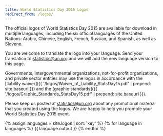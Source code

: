 ```yaml
---
title: World Statistics Day 2015 Logos
redirect_from: /logos/
---
```


The official logos of World Statistics Day 2015 are available for download in multiple languages, including the six official languages of the United Nations: Arabic, Chinese, English, French, Russian, and Spanish, as well as Slovene.

You are welcome to translate the logo into your language. Send your translation to <statistics@un.org> and we will add the new language version to this page.

Governments, intergovernmental organizations, not-for-profit organizations, and private sector entities may use the logos in accordance with the [liability waiver]({{ '/logos/Waiver_of_Liability_StatsDay15.pdf' | prepend: site.baseurl }}) and the [graphic standards]({{ '/logos/Graphic_Standards_StatsDay15.pdf' | prepend: site.baseurl }}).

Please keep us posted at <statistics@un.org> about any promotional material that you created using the logos. We are happy to help you promote your World Statistics Day 2015 event.

{% assign languages = site.logos | sort: 'key' %}
{% for language in languages  %}
  {{ language.output }}
{% endfor %}

